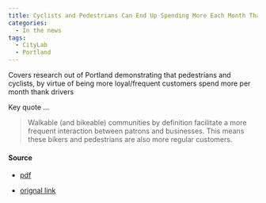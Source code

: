 ```yaml
---
title: Cyclists and Pedestrians Can End Up Spending More Each Month Than Drivers, CityLab, 2012
categories:
  - In the news
tags:
  - CityLab
  - Portland
---
```


Covers research out of Portland demonstrating that pedestrians and cyclists, by virtue of being more loyal/frequent
customers spend more per month thank drivers

Key quote ...

> Walkable (and bikeable) communities by definition facilitate a more frequent interaction between patrons and
> businesses. This means these bikers and pedestrians are also more regular customers.

#### Source

* [pdf](../../assets/news/2012-citylab-pedestrians-bikes-spending.pdf)

* [orignal link](https://www.bloomberg.com/news/articles/2012-12-05/cyclists-and-pedestrians-can-end-up-spending-more-each-month-than-drivers)